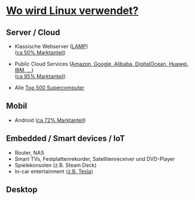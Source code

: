 # [Wo wird Linux verwendet?](https://de.wikipedia.org/wiki/Linux-Einsatzbereiche)

## Server / Cloud

* Klassische Webserver ([LAMP](https://en.wikipedia.org/wiki/LAMP_(software_bundle)))<br/>
  ([ca 50% Marktanteil](https://de.wikipedia.org/wiki/Linux-Einsatzbereiche#Marktanteile))

* Public Cloud Services ([Amazon, Google, Alibaba, DigitalOcean, Huawei, IBM,  …](https://www.toolbox.com/tech/cloud/articles/public-cloud-service-providers/))<br/>
  ([ca 95% Marktanteil](https://www.linuxfoundation.org/))

* Alle [Top 500 Supercomputer](http://www.top500.org/statistics/details/osfam/1)

## Mobil

* Android
  ([ca 72% Marktanteil](https://de.statista.com/statistik/daten/studie/184335/umfrage/marktanteil-der-mobilen-betriebssysteme-weltweit-seit-2009/))

## Embedded / Smart devices / IoT

* Router, NAS
* Smart TVs, Festplattenrekorder, Satellitenreceiver und DVD-Player
* Spielekonsolen (z.B. Steam Deck)
* In-car entertainment [(z.B. Tesla)](https://www.autoblog.com/2014/04/12/tesla-model-s-owners-hack-their-cars-find-ubuntu/)

## Desktop

